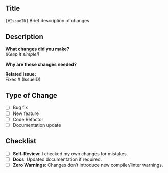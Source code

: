 ## **Title** 
`[#IssueID]` Brief description of changes

## **Description**  
**What changes did you make?**  
*(Keep it simple!)*

**Why are these changes needed?**   

**Related Issue:**  
Fixes # (IssueID) 

## **Type of Change**  
- [ ] Bug fix 
- [ ] New feature
- [ ] Code Refactor
- [ ]  Documentation update 

## **Checklist**  
- [ ] **Self-Review**: I checked my own changes for mistakes.    
- [ ] **Docs**: Updated documentation if required.  
- [ ] **Zero Warnings**: Changes don’t introduce new compiler/linter warnings.
